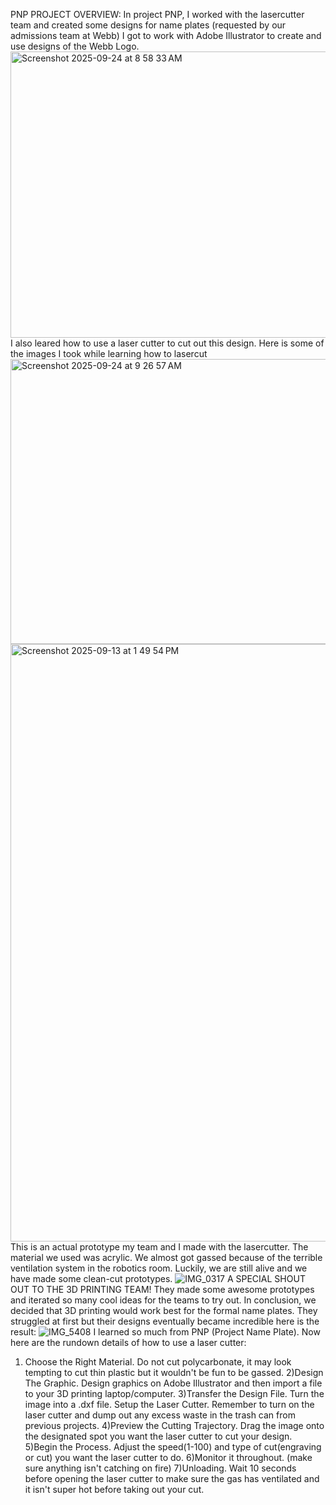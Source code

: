 PNP PROJECT OVERVIEW:
In project PNP, I worked with the lasercutter team and created some designs for name plates (requested by our admissions team at Webb)
I got to work with Adobe Illustrator to create and use designs of the Webb Logo. 
<img width="1428" height="458" alt="Screenshot 2025-09-24 at 8 58 33 AM" src="https://github.com/user-attachments/assets/c7e3f0eb-7426-416f-ab53-ecf91c66a8c8" />
I also leared how to use a laser cutter to cut out this design. Here is some of the images I took while learning how to lasercut
<img width="830" height="456" alt="Screenshot 2025-09-24 at 9 26 57 AM" src="https://github.com/user-attachments/assets/62d5d855-e732-4587-b89d-d844510d96b3" />
<img width="1470" height="956" alt="Screenshot 2025-09-13 at 1 49 54 PM" src="https://github.com/user-attachments/assets/9854ecce-7978-4c51-b41c-018ff4f1c63d" />
This is an actual prototype my team and I made with the lasercutter. The material we used was acrylic. We almost got gassed because of the terrible ventilation system in the robotics room. Luckily, we are still alive and we have made some clean-cut prototypes.
![IMG_0317](https://github.com/user-attachments/assets/b238f118-a141-476b-9ac3-ae8739d9c4af)
A SPECIAL SHOUT OUT TO THE 3D PRINTING TEAM! They made some awesome prototypes and iterated so many cool ideas for the teams to try out. In conclusion, we decided that 3D printing would work best for the formal name plates. They struggled at first but their designs eventually became incredible here is the result:
![IMG_5408](https://github.com/user-attachments/assets/4974d8db-38b7-4eed-9299-3d34837e45fa)
I learned so much from PNP (Project Name Plate). Now here are the rundown details of how to use a laser cutter:
1) Choose the Right Material. Do not cut polycarbonate, it may look tempting to cut thin plastic but it wouldn't be fun to be gassed.
2)Design The Graphic. Design graphics on Adobe Illustrator and then import a file to your 3D printing laptop/computer.
3)Transfer the Design File. Turn the image into a .dxf file.
Setup the Laser Cutter. Remember to turn on the laser cutter and dump out any excess waste in the trash can from previous projects.
4)Preview the Cutting Trajectory. Drag the image onto the designated spot you want the laser cutter to cut your design.
5)Begin the Process. Adjust the speed(1-100) and type of cut(engraving or cut) you want the laser cutter to do.
6)Monitor it throughout. (make sure anything isn't catching on fire)
7)Unloading. Wait 10 seconds before opening the laser cutter to make sure the gas has ventilated and it isn't super hot before taking out your cut.
